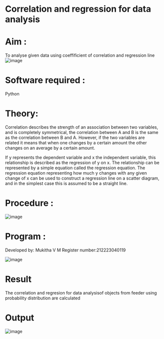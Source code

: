 # Correlation and regression for data analysis
# Aim : 

To analyse given data using coeffificient of correlation and regression line
![image](https://user-images.githubusercontent.com/104613195/168224136-d6b64e64-7d3d-4775-9337-c8f96fe41f2d.png)


# Software required :  

Python

# Theory:

Correlation describes the strength of an association between two variables, and is completely symmetrical, the correlation between A and B is the same as the correlation between B and A. However, if the two variables are related it means that when one changes by a certain amount the other changes on an average by a certain amount.  

If y represents the dependent variable and x the independent variable, this relationship is described as the regression of y on x. The relationship can be represented by a simple equation called the regression equation. The regression equation representing how much y changes with any given change of x can be used to construct a regression line on a scatter diagram, and in the simplest case this is assumed to be a straight line.

# Procedure :

![image](https://user-images.githubusercontent.com/104613195/168225866-ac8f6610-bdc3-4ac2-a24e-2b24ba08e189.png)

# Program :



Developed by: Mukitha V M
Register number:212223040119

![image](https://github.com/mukitha24/Correlation_Regression/assets/154068225/6e0951da-fbfa-4f57-be20-0f3a4dbabcdb)

# Result
The correlation and regresion for data analysisof objects from feeder using probability distribution are calculated


# Output 
![image](https://github.com/mukitha24/Correlation_Regression/assets/154068225/ca3e6a4c-acff-4e72-a261-8e8fa89baa70)
